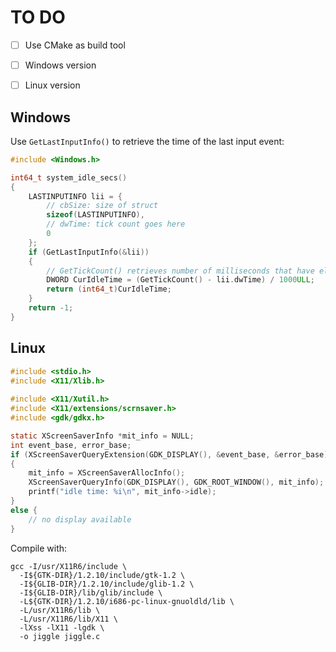 # TO DO

- [ ] Use CMake as build tool
- [ ] Windows version
- [ ] Linux version


## Windows

Use `GetLastInputInfo()` to retrieve the time of the last input event:

```c
#include <Windows.h>

int64_t system_idle_secs()
{
    LASTINPUTINFO lii = {
        // cbSize: size of struct
        sizeof(LASTINPUTINFO), 
        // dwTime: tick count goes here
        0 
    };
    if (GetLastInputInfo(&lii))
    {
        // GetTickCount() retrieves number of milliseconds that have elapsed since the system was started
        DWORD CurIdleTime = (GetTickCount() - lii.dwTime) / 1000ULL;
        return (int64_t)CurIdleTime;
    }
    return -1;
}
```


## Linux 

```c
#include <stdio.h>
#include <X11/Xlib.h>
 
#include <X11/Xutil.h>
#include <X11/extensions/scrnsaver.h>
#include <gdk/gdkx.h>

static XScreenSaverInfo *mit_info = NULL;
int event_base, error_base;
if (XScreenSaverQueryExtension(GDK_DISPLAY(), &event_base, &error_base))
{
    mit_info = XScreenSaverAllocInfo();
    XScreenSaverQueryInfo(GDK_DISPLAY(), GDK_ROOT_WINDOW(), mit_info);
    printf("idle time: %i\n", mit_info->idle);
}
else {
    // no display available
}
```

Compile with:

```
gcc -I/usr/X11R6/include \
  -I${GTK-DIR}/1.2.10/include/gtk-1.2 \
  -I${GLIB-DIR}/1.2.10/include/glib-1.2 \
  -I${GLIB-DIR}/lib/glib/include \
  -L${GTK-DIR}/1.2.10/i686-pc-linux-gnuoldld/lib \
  -L/usr/X11R6/lib \
  -L/usr/X11R6/lib/X11 \
  -lXss -lX11 -lgdk \
  -o jiggle jiggle.c
```

